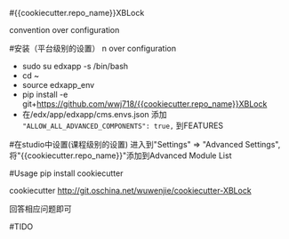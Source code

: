 #{{cookiecutter.repo_name}}XBLock 

convention over configuration

#安装（平台级别的设置）
n over configuration
*  sudo su edxapp -s /bin/bash
*  cd ~
*  source edxapp_env
*  pip install -e git+https://github.com/wwj718/{{cookiecutter.repo_name}}XBLock
*  在/edx/app/edxapp/cms.envs.json 添加 `"ALLOW_ALL_ADVANCED_COMPONENTS": true,` 到FEATURES

#在studio中设置(课程级别的设置)
进入到"Settings" ⇒ "Advanced Settings",将"{{cookiecutter.repo_name}}"添加到Advanced Module List

#Usage
pip install cookiecutter

cookiecutter http://git.oschina.net/wuwenjie/cookiecutter-XBLock

回答相应问题即可

#TIDO
